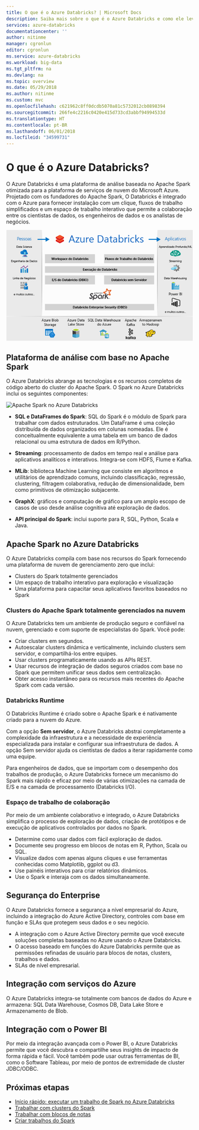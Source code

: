 ```yaml
---
title: O que é o Azure Databricks? | Microsoft Docs
description: Saiba mais sobre o que é o Azure Databricks e como ele leva o Spark no Databricks para o Azure. O Azure Databricks é uma plataforma de análise baseada no Apache Spark otimizada para a plataforma de serviços de nuvem do Microsoft Azure.
services: azure-databricks
documentationcenter: ''
author: nitinme
manager: cgronlun
editor: cgronlun
ms.service: azure-databricks
ms.workload: big-data
ms.tgt_pltfrm: na
ms.devlang: na
ms.topic: overview
ms.date: 05/29/2018
ms.author: nitinme
ms.custom: mvc
ms.openlocfilehash: c621962c8ff0dcdb5070a81c5732012cb0898394
ms.sourcegitcommit: 266fe4c2216c0420e415d733cd3abbf94994533d
ms.translationtype: HT
ms.contentlocale: pt-BR
ms.lasthandoff: 06/01/2018
ms.locfileid: "34599731"
---
```

# <a name="what-is-azure-databricks"></a>O que é o Azure Databricks?

O Azure Databricks é uma plataforma de análise baseada no Apache Spark otimizada para a plataforma de serviços de nuvem do Microsoft Azure. Projetado com os fundadores do Apache Spark, O Databricks é integrado com o Azure para fornecer instalação com um clique, fluxos de trabalho simplificados e um espaço de trabalho interativo que permite a colaboração entre os cientistas de dados, os engenheiros de dados e os analistas de negócios.

![O que é o Azure Databricks?](./media/what-is-azure-databricks/azure-databricks-overview.png "O que é o Azure Databricks?")

## <a name="apache-spark-based-analytics-platform"></a>Plataforma de análise com base no Apache Spark

O Azure Databricks abrange as tecnologias e os recursos completos de código aberto do cluster do Apache Spark. O Spark no Azure Databricks inclui os seguintes componentes:

![Apache Spark no Azure Databricks](./media/what-is-azure-databricks/apache-spark-ecosystem-databricks.png "Apache Spark no Azure Databricks")

* **SQL e DataFrames do Spark**: SQL do Spark é o módulo de Spark para trabalhar com dados estruturados. Um DataFrame é uma coleção distribuída de dados organizados em colunas nomeadas. Ele é conceitualmente equivalente a uma tabela em um banco de dados relacional ou uma estrutura de dados em R/Python.

* **Streaming**: processamento de dados em tempo real e análise para aplicativos analíticos e interativos. Integra-se com HDFS, Flume e Kafka.

* **MLib**: biblioteca Machine Learning que consiste em algoritmos e utilitários de aprendizado comuns, incluindo classificação, regressão, clustering, filtragem colaborativa, redução de dimensionalidade, bem como primitivos de otimização subjacente.

* **GraphX**: gráficos e computação de gráfico para um amplo escopo de casos de uso desde análise cognitiva até exploração de dados.

* **API principal do Spark**: inclui suporte para R, SQL, Python, Scala e Java.

## <a name="apache-spark-in-azure-databricks"></a>Apache Spark no Azure Databricks

O Azure Databricks compila com base nos recursos do Spark fornecendo uma plataforma de nuvem de gerenciamento zero que inclui:

- Clusters do Spark totalmente gerenciados
- Um espaço de trabalho interativo para exploração e visualização
- Uma plataforma para capacitar seus aplicativos favoritos baseados no Spark

### <a name="fully-managed-apache-spark-clusters-in-the-cloud"></a>Clusters do Apache Spark totalmente gerenciados na nuvem

O Azure Databricks tem um ambiente de produção seguro e confiável na nuvem, gerenciado e com suporte de especialistas do Spark. Você pode:

* Criar clusters em segundos.
* Autoescalar clusters dinâmica e verticalmente, incluindo clusters sem servidor, e compartilhá-los entre equipes. 
* Usar clusters programaticamente usando as APIs REST. 
* Usar recursos de integração de dados seguros criados com base no Spark que permitem unificar seus dados sem centralização. 
* Obter acesso instantâneo para os recursos mais recentes do Apache Spark com cada versão.

### <a name="databricks-runtime"></a>Databricks Runtime
O Databricks Runtime é criado sobre o Apache Spark e é nativamente criado para a nuvem do Azure. 

Com a opção **Sem servidor**, o Azure Databricks abstrai completamente a complexidade da infraestrutura e a necessidade de experiência especializada para instalar e configurar sua infraestrutura de dados. A opção Sem servidor ajuda os cientistas de dados a iterar rapidamente como uma equipe.

Para engenheiros de dados, que se importam com o desempenho dos trabalhos de produção, o Azure Databricks fornece um mecanismo do Spark mais rápido e eficaz por meio de várias otimizações na camada de E/S e na camada de processamento (Databricks I/O).

### <a name="workspace-for-collaboration"></a>Espaço de trabalho de colaboração

Por meio de um ambiente colaborativo e integrado, o Azure Databricks simplifica o processo de exploração de dados, criação de protótipos e de execução de aplicativos controlados por dados no Spark.

* Determine como usar dados com fácil exploração de dados.
* Documente seu progresso em blocos de notas em R, Python, Scala ou SQL.
* Visualize dados com apenas alguns cliques e use ferramentas conhecidas como Matplotlib, ggplot ou d3.
* Use painéis interativos para criar relatórios dinâmicos.
* Use o Spark e interaja com os dados simultaneamente.

## <a name="enterprise-security"></a>Segurança do Enterprise

O Azure Databricks fornece a segurança a nível empresarial do Azure, incluindo a integração do Azure Active Directory, controles com base em função e SLAs que protegem seus dados e o seu negócio.

* A integração com o Azure Active Directory permite que você execute soluções completas baseadas no Azure usando o Azure Databricks.
* O acesso baseado em funções do Azure Databricks permite que as permissões refinadas de usuário para blocos de notas, clusters, trabalhos e dados.
* SLAs de nível empresarial. 

## <a name="integration-with-azure-services"></a>Integração com serviços do Azure

O Azure Databricks integra-se totalmente com bancos de dados do Azure e armazena: SQL Data Warehouse, Cosmos DB, Data Lake Store e Armazenamento de Blob. 

## <a name="integration-with-power-bi"></a>Integração com o Power BI
Por meio da integração avançada com o Power BI, o Azure Databricks permite que você descubra e compartilhe seus insights de impacto de forma rápida e fácil. Você também pode usar outras ferramentas de BI, como o Software Tableau, por meio de pontos de extremidade de cluster JDBC/ODBC.

## <a name="next-steps"></a>Próximas etapas

* [Início rápido: executar um trabalho de Spark no Azure Databricks](quickstart-create-databricks-workspace-portal.md)
* [Trabalhar com clusters do Spark](https://docs.azuredatabricks.net/user-guide/clusters/index.html)
* [Trabalhar com blocos de notas](https://docs.azuredatabricks.net/user-guide/notebooks/index.html)
* [Criar trabalhos do Spark](https://docs.azuredatabricks.net/user-guide/jobs.html)

 









